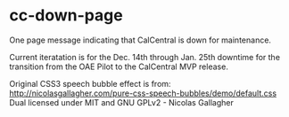 cc-down-page
============

One page message indicating that CalCentral is down for maintenance.

Current iteratation is for the Dec. 14th through Jan. 25th downtime for the transition from 
the OAE Pilot to the CalCentral MVP release.

Original CSS3 speech bubble effect is from: http://nicolasgallagher.com/pure-css-speech-bubbles/demo/default.css
Dual licensed under MIT and GNU GPLv2 - Nicolas Gallagher
